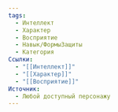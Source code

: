 ```yaml
---
tags:
  - Интеллект
  - Характер
  - Восприятие
  - Навык/ФормыЗащиты
  - Категория
Ссылки:
  - "[[Интеллект]]"
  - "[[Характер]]"
  - "[[Восприятие]]"
Источник:
  - Любой доступный персонажу
---
```

